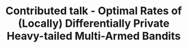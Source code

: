 ---
sequence_id: 14
speaker: Yulian Wu
title: Contributed talk -  Optimal Rates of (Locally) Differentially Private Heavy-tailed Multi-Armed Bandits
time: 1700
#affil: 
#webpage: 
#abstract: In this paper we investigate the problem of stochastic multi-armed bandits (MAB) in the (local) differential privacy (DP/LDP) model. Unlike previous results that assume bounded/sub-Gaussian reward distributions, we focus on the setting where each arm's reward distribution only has $(1+v)$-th moment with some $v\in (0, 1]$. In the first part, we study the problem in the central $\epsilon$-DP model. We first provide a near-optimal result by developing a private and robust Upper Confidence Bound (UCB) algorithm. Then, we improve the result via a private and robust version of the Successive Elimination (SE) algorithm. Finally, we establish the lower bound to show that the instance-dependent regret of our improved algorithm is optimal. In the second part, we study the problem in the $\epsilon$-LDP model. We propose an algorithm that can be seen as locally private and robust version of SE algorithm, which provably achieves (near) optimal rates for both instance-dependent and instance-independent regret. Our results reveal differences between the problem of private MAB with bounded/sub-Gaussian rewards and heavy-tailed rewards. To achieve these (near) optimal rates, we develop several new hard instances and private robust estimators as byproducts, which might be used to other related problems. 
---